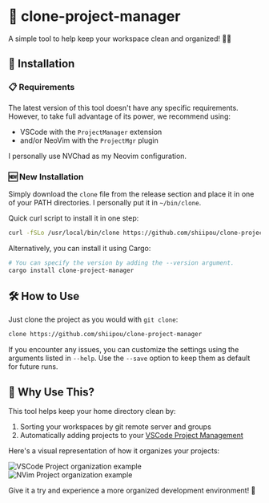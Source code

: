 # 🧬 clone-project-manager

A simple tool to help keep your workspace clean and organized! 🧹✨

## 🚀 Installation

### 📋 Requirements

The latest version of this tool doesn't have any specific requirements. However, to take full advantage of its power, we recommend using:

- VSCode with the `ProjectManager` extension
- and/or NeoVim with the `ProjectMgr` plugin

I personally use NVChad as my Neovim configuration.

### 🆕 New Installation

Simply download the `clone` file from the release section and place it in one of your PATH directories. I personally put it in `~/bin/clone`.

Quick curl script to install it in one step:

```sh
curl -fSLo /usr/local/bin/clone https://github.com/shiipou/clone-project-manager/releases/latest/download/clone-$(uname -s)-$(uname -m)
```

Alternatively, you can install it using Cargo:

```sh
# You can specify the version by adding the --version argument.
cargo install clone-project-manager
```

## 🛠️ How to Use

Just clone the project as you would with `git clone`:

```sh
clone https://github.com/shiipou/clone-project-manager
```

If you encounter any issues, you can customize the settings using the arguments listed in `--help`. Use the `--save` option to keep them as default for future runs.

## 🤔 Why Use This?

This tool helps keep your home directory clean by:

1. Sorting your workspaces by git remote server and groups
2. Automatically adding projects to your [VSCode Project Management](https://marketplace.visualstudio.com/items?itemName=alefragnani.project-manager)

Here's a visual representation of how it organizes your projects:

![VSCode Project organization example](https://github.com/shiipou/clone-project-manager/assets/38187238/331cca5a-9a36-4a17-bb61-133f06db9e5d)
![NVim Project organization example](https://github.com/user-attachments/assets/3355edc5-3ac8-4d89-872f-ec11698ff876)

Give it a try and experience a more organized development environment! 🎉
